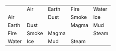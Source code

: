 |   |   |   |   |   |
|---|---|---|---|---|
||Air|Earth|Fire|Water|
|Air||Dust|Smoke|Ice|
|Earth|Dust||Magma|Mud|
|Fire|Smoke|Magma||Steam|
|Water|Ice|Mud|Steam||